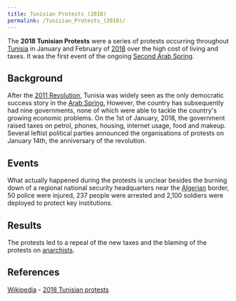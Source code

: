 ```yaml
---
title: Tunisian Protests (2018)
permalink: /Tunisian_Protests_(2018)/
---
```


The **2018 Tunisian Protests** were a series of protests occurring
throughout [Tunisia](Tunisia "wikilink") in January and February of
[2018](Timeline_of_Libertarian_Socialism_in_Northern_Africa "wikilink")
over the high cost of living and taxes. It was the first event of the
ongoing [Second Arab Spring](Second_Arab_Spring "wikilink").

## Background

After the [2011 Revolution](Tunisian_Revolution "wikilink"), Tunisia was
widely seen as the only democratic success story in the [Arab
Spring.](Arab_Spring "wikilink") However, the country has subsequently
had nine governments, none of which were able to tackle the country's
growing economic problems. On the 1st of January, 2018, the government
raised taxes on petrol, phones, housing, internet usage, food and
makeup. Several leftist political parties announced the organisations of
protests on January 14th, the anniversary of the revolution.

## Events

What actually happened during the protests is unclear besides the
burning down of a regional national security headquarters near the
[Algerian](Algeria "wikilink") border, 50 police were injured, 237
people were arrested and 2,100 soldiers were deployed to protect key
institutions.

## Results

The protests led to a repeal of the new taxes and the blaming of the
protests on [anarchists](Anarchism "wikilink").

## References

[Wikipedia](Wikipedia "wikilink") - [2018 Tunisian
protests](https://en.wikipedia.org/wiki/2018_Tunisian_protests)